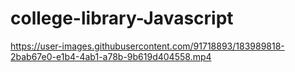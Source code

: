 # college-library-Javascript

https://user-images.githubusercontent.com/91718893/183989818-2bab67e0-e1b4-4ab1-a78b-9b619d404558.mp4

